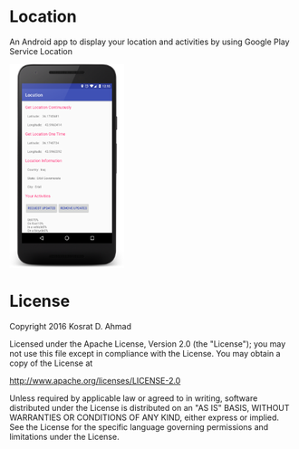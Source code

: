 # Location
An Android app to display your location and activities by using Google Play Service Location

<img width="40%" src="https://github.com/KosratDAhmad/Location/blob/master/art/phone.png?raw=true" />


# License
Copyright 2016 Kosrat D. Ahmad

Licensed under the Apache License, Version 2.0 (the "License"); you may not use this file except in compliance with the License. You may obtain a copy of the License at

http://www.apache.org/licenses/LICENSE-2.0

Unless required by applicable law or agreed to in writing, software distributed under the License is distributed on an "AS IS" BASIS, WITHOUT WARRANTIES OR CONDITIONS OF ANY KIND, either express or implied. See the License for the specific language governing permissions and limitations under the License.
